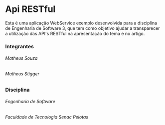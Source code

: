 # Api RESTful

Esta é uma aplicação WebService exemplo desenvolvida para a disciplina de Engenharia de Software 3, que tem como objetivo ajudar a transparecer a utilização das API's RESTful na apresentação do tema e no artigo.

### Integrantes
###### Matheus Souza
###### Matheus Stigger

### Disciplina
###### Engenharia de Software
###### Faculdade de Tecnologia Senac Pelotas
